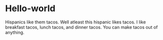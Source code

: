 # Hello-world
Hispanics like them tacos. 
 Well atleast this hispanic likes tacos.
 I like breakfast tacos, lunch tacos, and dinner tacos.
 You can make tacos out of anything. 
